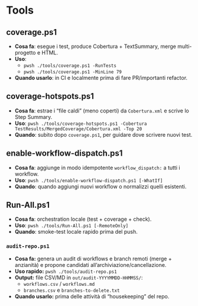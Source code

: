 # Tools

## coverage.ps1
- **Cosa fa**: esegue i test, produce Cobertura + TextSummary, merge multi-progetto e HTML.
- **Uso**:
  - `pwsh ./tools/coverage.ps1 -RunTests`
  - `pwsh ./tools/coverage.ps1 -MinLine 79`
- **Quando usarlo**: in CI e localmente prima di fare PR/importanti refactor.

## coverage-hotspots.ps1
- **Cosa fa**: estrae i “file caldi” (meno coperti) da `Cobertura.xml` e scrive lo Step Summary.
- **Uso**: `pwsh ./tools/coverage-hotspots.ps1 -Cobertura TestResults/MergedCoverage/Cobertura.xml -Top 20`
- **Quando**: subito dopo `coverage.ps1`, per guidare dove scrivere nuovi test.

## enable-workflow-dispatch.ps1
- **Cosa fa**: aggiunge in modo idempotente `workflow_dispatch:` a tutti i workflow.
- **Uso**: `pwsh ./tools/enable-workflow-dispatch.ps1 [-WhatIf]`
- **Quando**: quando aggiungi nuovi workflow o normalizzi quelli esistenti.

## Run-All.ps1
- **Cosa fa**: orchestration locale (test + coverage + check).
- **Uso**: `pwsh ./tools/Run-All.ps1 [-RemoteOnly]`
- **Quando**: smoke-test locale rapido prima del push.

### `audit-repo.ps1`
- **Cosa fa:** genera un audit di workflows e branch remoti (merge + anzianità) e propone candidati all’archiviazione/cancellazione.
- **Uso rapido:** `pwsh ./tools/audit-repo.ps1`
- **Output:** file CSV/MD in `out/audit-YYYYMMDD-HHMMSS/`:
  - `workflows.csv` / `workflows.md`
  - `branches.csv` e `branches-to-delete.txt`
- **Quando usarlo:** prima delle attività di “housekeeping” del repo.
